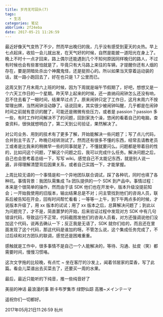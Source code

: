 ```yaml
---
title: 岁月无可回头(7)
tags:
  - 生活
categories: 笔记
abbrlink: 2f24eba
date: 2017-05-21 11:26:59
---
```


最近好像天气变热了不少，然而早出晚归的我，几乎没有感受到夏天的炎热。早上七点起床，收拾一会儿就出发，在天气好的时候，自然是能披一道阳光在身上了。晚上不时十一点才回来，路上偶尔还能遇到几个不知何原因同样晚归的路人，不过有时候也会有些害怕就是了，毕竟只有大马路上来往的车辆，才提醒你还有人烟的存在，要是阴暗处杀出个神魔鬼怪，还是挺担心的。所以如果当天穿着运动装的话，就一路小跑回去了，好在也只是 1.7 公里而已。

这周又到了月末周六上班的时候，因为下周就是端午节假期了，好吧，想想又是一个六天工作日的一个星期。昨天早上起来的时候，还一直纳闷闹钟怎么还没有响，忍不住去看了一眼时间，结果早过点了。原来闹钟只定了工作日，这月末周六不按常理出牌，当然闹钟没动静了。话说回来，其实很少被闹钟叫醒，几乎都是在闹钟时间之前就有意识的醒了，可能还是微微有些压力，或者是 passion？passion 多一些，有时工作时间解决不了的问题，回到家洗个澡，悠闲的看着自己的电脑，查查资料，很快就想明白了，第二天到公司验证，果然解决了。

对公司业务、用到的技术有了更多了解，开始能解决一些问题了；写了点儿代码，合并到主干去了，昨晚已经转测试了。然而还有很多不懂的东西，经常去请教老员工或者是比我来的稍微早一些的同事就是了，不懂就要问么。问题都是带着目的性的，比如问这个问题，了解这个问题之后，我可以完成什么任务。解决问题之后，自己也会思考着总结一下，写写 wiki。感觉自己不太能记东西，就是别人说一遍，非得理解清楚背后因果关系，或者自己实践一下，才能掌握。

上周比较无语的一个事情是和一个异地团队联合调试，踩了各种坑，同时也填了各种坑。事情背景：我团队需集成 Ta 团队提供的一个 SDK 到产品中。事情过程：本来是个很简单的操作，然而由于该 SDK 他们也在开发中，版本升级没提前知会；一开始我使用的旧版本，输出结果总是不对；问主管找到他们的咨询人员，联系后被告知在开会，回有时间帮忙看看；一等等一上午，到下午两点多的时候，才说版本升级了，用 xx 版本的试试；用了 xx 版本之后，总算解决问题了；到此以为问题完了，才不是，简直噩梦的开始，后来验证过程中发现对方 SDK 中有几句错误代码，导致运行不正常，代码截图发他们的咨询人员看，对方还强调说他们没加这个代码，说再去确认一下；反正我是无语了，SDK 就你们给的，而且还在里面发现了这个代码，那这代码是谁加的呀。不管怎么说，这个集成任务完成了，不过后续和对方团队的联调，感觉还是困难重重。

感触就是工作中，很多事情不是自己一个人能解决的，等待、沟通、扯皮（笑）都需要时间，慢慢习惯咯。

这次文字拖的比较晚，有点忙 ~ 坐在客厅的沙发上，闻着邻居家的菜香，写了此篇。看会儿菜谱出去买菜去了，还要买一周的水果。

最后，最近只能听的下纯音，推一些纯音好了

美丽的神话
最浪漫的事
斯卡布罗集市
绿野仙踪
高雅~メインテーマ

遥祝你们一切都好。

2017年05月21日11:26:59 杭州
